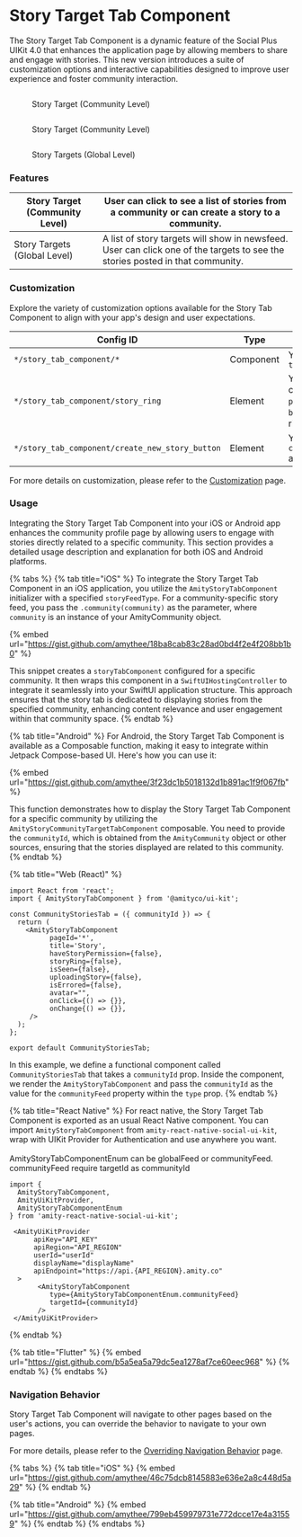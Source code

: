 # Story Target Tab Component

The Story Target Tab Component is a dynamic feature of the Social Plus UIKit 4.0 that enhances the application page by allowing members to share and engage with stories. This new version introduces a suite of customization options and interactive capabilities designed to improve user experience and foster community interaction.

<div><figure><img src="../../../../.gitbook/assets/image (2) (1) (1) (1).png" alt=""><figcaption><p>Story Target (Community Level)</p></figcaption></figure> <figure><img src="../../../../.gitbook/assets/image (3) (1) (1) (1).png" alt=""><figcaption><p>Story Target (Community Level)</p></figcaption></figure></div>

<figure><img src="../../../../.gitbook/assets/image (157).png" alt=""><figcaption><p>Story Targets (Global Level)</p></figcaption></figure>

### Features

| Story Target (Community Level) | User can click to see a list of stories from a community or can create a story to a community.                                |
| ------------------------------ | ----------------------------------------------------------------------------------------------------------------------------- |
| Story Targets (Global Level)   | A list of story targets will show in newsfeed. User can click one of the targets to see the stories posted in that community. |

### Customization

Explore the variety of customization options available for the Story Tab Component to align with your app's design and user expectations.

<table><thead><tr><th width="213">Config ID</th><th width="122">Type</th><th>Description</th></tr></thead><tbody><tr><td><code>*/story_tab_component/*</code></td><td>Component</td><td>You can customize <code>theme</code> </td></tr><tr><td><code>*/story_tab_component/story_ring</code></td><td>Element</td><td>You can specify list of colors to <code>progress_color</code> and <code>background_color</code> for ring color</td></tr><tr><td><code>*/story_tab_component/create_new_story_button</code></td><td>Element</td><td>You can specify <code>create_new_story_icon</code> and <code>background_color</code> </td></tr></tbody></table>

For more details on customization, please refer to the [Customization](../../customization/) page.

### Usage

Integrating the Story Target Tab Component into your iOS or Android app enhances the community profile page by allowing users to engage with stories directly related to a specific community. This section provides a detailed usage description and explanation for both iOS and Android platforms.

{% tabs %}
{% tab title="iOS" %}
To integrate the Story Target Tab Component in an iOS application, you utilize the `AmityStoryTabComponent` initializer with a specified `storyFeedType`. For a community-specific story feed, you pass the `.community(community)` as the parameter, where `community` is an instance of your AmityCommunity object.

{% embed url="https://gist.github.com/amythee/18ba8cab83c28ad0bd4f2e4f208bb1b0" %}

This snippet creates a `storyTabComponent` configured for a specific community. It then wraps this component in a `SwiftUIHostingController` to integrate it seamlessly into your SwiftUI application structure. This approach ensures that the story tab is dedicated to displaying stories from the specified community, enhancing content relevance and user engagement within that community space.
{% endtab %}

{% tab title="Android" %}
For Android, the Story Target Tab Component is available as a Composable function, making it easy to integrate within Jetpack Compose-based UI. Here's how you can use it:

{% embed url="https://gist.github.com/amythee/3f23dc1b5018132d1b891ac1f9f067fb" %}

This function demonstrates how to display the Story Target Tab Component for a specific community by utilizing the `AmityStoryCommunityTargetTabComponent` composable. You need to provide the `communityId`, which is obtained from the `AmityCommunity` object or other sources, ensuring that the stories displayed are related to this community.
{% endtab %}

{% tab title="Web (React)" %}
```
import React from 'react';
import { AmityStoryTabComponent } from '@amityco/ui-kit';

const CommunityStoriesTab = ({ communityId }) => {
  return (
    <AmityStoryTabComponent 
          pageId='*',
          title='Story',
          haveStoryPermission={false},
          storyRing={false},
          isSeen={false},
          uploadingStory={false},
          isErrored={false},
          avatar="",
          onClick={() => {}},
          onChange{() => {}},
     />
  );
};

export default CommunityStoriesTab;
```

In this example, we define a functional component called `CommunityStoriesTab` that takes a `communityId` prop. Inside the component, we render the `AmityStoryTabComponent` and pass the `communityId` as the value for the `communityFeed` property within the `type` prop.
{% endtab %}

{% tab title="React Native" %}
For react native, the Story Target Tab Component is exported as an usual React Native component. You can import `AmityStoryTabComponent` from  `amity-react-native-social-ui-kit`, wrap with UIKit Provider for Authentication and use anywhere you want. \
\
AmityStoryTabComponentEnum can be globalFeed or communityFeed. communityFeed require targetId as communityId&#x20;

```typescriptreact
import {
  AmityStoryTabComponent,
  AmityUiKitProvider,
  AmityStoryTabComponentEnum
} from 'amity-react-native-social-ui-kit';

 <AmityUiKitProvider
      apiKey="API_KEY"
      apiRegion="API_REGION"
      userId="userId"
      displayName="displayName"
      apiEndpoint="https://api.{API_REGION}.amity.co"
  >
       <AmityStoryTabComponent 
          type={AmityStoryTabComponentEnum.communityFeed}
          targetId={communityId}
       />
 </AmityUiKitProvider>
```
{% endtab %}

{% tab title="Flutter" %}
{% embed url="https://gist.github.com/b5a5ea5a79dc5ea1278af7ce60eec968" %}
{% endtab %}
{% endtabs %}

### Navigation Behavior

Story Target Tab Component will navigate to other pages based on the user's actions, you can override the behavior to navigate to your own pages.

For more details, please refer to the [Overriding Navigation Behavior](https://docs.amity.co/amity-uikit/uikit-v4-beta/customization/overriding-navigation-behaviour) page.

{% tabs %}
{% tab title="iOS" %}
{% embed url="https://gist.github.com/amythee/46c75dcb8145883e636e2a8c448d5a29" %}
{% endtab %}

{% tab title="Android" %}
{% embed url="https://gist.github.com/amythee/799eb459979731e772dcce17e4a31559" %}
{% endtab %}
{% endtabs %}
